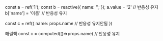 const a = ref('1');
const b = reactive({
  name: '';
});
a.value = '2' // 반응성 유지
b['name'] = '이름' // 반응성 유지

const c = ref({
  name: props.name // 반응성 유지안됨
})

해결책 
const c = computed(()=>props.name) // 반응성 유지
